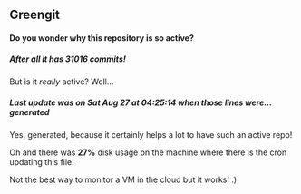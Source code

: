 ## Greengit

#### Do you wonder why this repository is so active?

##### After all it has 31016 commits!

But is it *really* active? Well...

##### Last update was on Sat Aug 27 at 04:25:14 when those lines were... generated

Yes, generated, because it certainly helps a lot to have such an active repo!

Oh and there was **27%** disk usage on the machine
where there is the cron updating this file.

Not the best way to monitor a VM in the cloud but it works! :)
